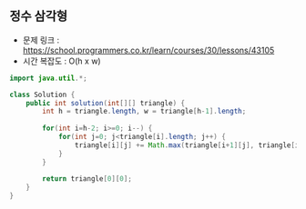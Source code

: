 ## 정수 삼각형
* 문제 링크 : https://school.programmers.co.kr/learn/courses/30/lessons/43105
* 시간 복잡도 : O(h x w)
```java
import java.util.*;

class Solution {
    public int solution(int[][] triangle) {
        int h = triangle.length, w = triangle[h-1].length;
        
        for(int i=h-2; i>=0; i--) {
            for(int j=0; j<triangle[i].length; j++) {
                triangle[i][j] += Math.max(triangle[i+1][j], triangle[i+1][j+1]);
            }
        }
        
        return triangle[0][0];
    }
}
```
